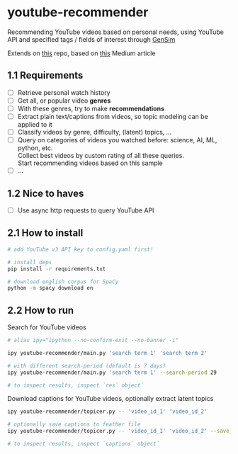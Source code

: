 # youtube-recommender

Recommending YouTube videos based on personal needs, using YouTube API and specified tags / fields of interest through [GenSim](https://radimrehurek.com/gensim/)

Extends on [this](https://github.com/chris-lovejoy/YouTube-video-finder) repo, based on [this](https://towardsdatascience.com/i-created-my-own-youtube-algorithm-to-stop-me-wasting-time-afd170f4ca3a) Medium article

## 1.1 Requirements

-   [ ] Retrieve personal watch history
-   [ ] Get all, or popular video **genres**
-   [ ] With these genres, try to make **recommendations**
-   [ ] Extract plain text/captions from videos, so topic modeling can be applied to it
-   [ ] Classify videos by genre, difficulty, (latent) topics, ...
-   [ ] Query on categories of videos you watched before: science, AI, ML, python, etc. \
         Collect best videos by custom rating of all these queries. \
         Start recommending videos based on this sample
-   [ ] ...

## 1.2 Nice to haves

-   [ ] Use async http requests to query YouTube API

## 2.1 How to install

```bash
# add YouTube v3 API key to config.yaml first!

# install deps
pip install -r requirements.txt

# download english corpus for SpaCy
python -m spacy download en
```

## 2.2 How to run

Search for YouTube videos

```bash
# alias ipy="ipython --no-confirm-exit --no-banner -i"

ipy youtube-recommender/main.py 'search term 1' 'search term 2'

# with different search-period (default is 7 days)
ipy youtube-recommender/main.py 'search term 1' --search-period 29

# to inspect results, inspect `res` object`
```

Download captions for YouTube videos, optionally extract latent topics

```bash
ipy youtube-recommender/topicer.py -- 'video_id_1' 'video_id_2'

# optionally save captions to feather file
ipy youtube-recommender/topicer.py -- 'video_id_1' 'video_id_2' --save_captions

# to inspect results, inspect `captions` object`
```
